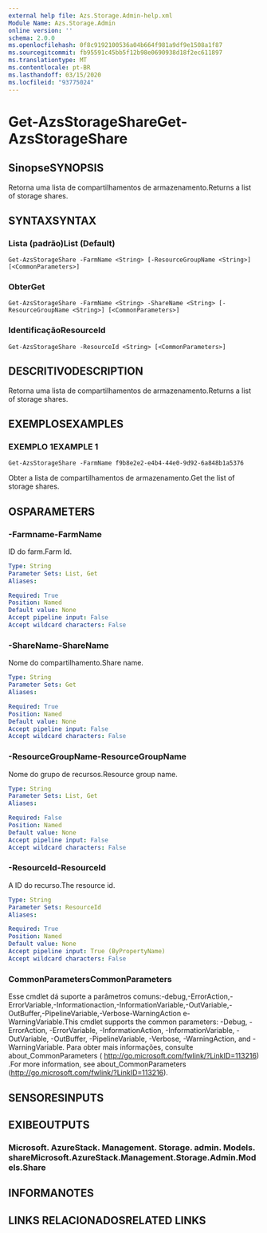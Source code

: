 ```yaml
---
external help file: Azs.Storage.Admin-help.xml
Module Name: Azs.Storage.Admin
online version: ''
schema: 2.0.0
ms.openlocfilehash: 0f8c9192100536a04b664f981a9df9e1508a1f87
ms.sourcegitcommit: fb95591c45bb5f12b98e0690938d18f2ec611897
ms.translationtype: MT
ms.contentlocale: pt-BR
ms.lasthandoff: 03/15/2020
ms.locfileid: "93775024"
---
```

# <span data-ttu-id="597ef-101">Get-AzsStorageShare</span><span class="sxs-lookup"><span data-stu-id="597ef-101">Get-AzsStorageShare</span></span>

## <span data-ttu-id="597ef-102">Sinopse</span><span class="sxs-lookup"><span data-stu-id="597ef-102">SYNOPSIS</span></span>
<span data-ttu-id="597ef-103">Retorna uma lista de compartilhamentos de armazenamento.</span><span class="sxs-lookup"><span data-stu-id="597ef-103">Returns a list of storage shares.</span></span>

## <span data-ttu-id="597ef-104">SYNTAX</span><span class="sxs-lookup"><span data-stu-id="597ef-104">SYNTAX</span></span>

### <span data-ttu-id="597ef-105">Lista (padrão)</span><span class="sxs-lookup"><span data-stu-id="597ef-105">List (Default)</span></span>
```
Get-AzsStorageShare -FarmName <String> [-ResourceGroupName <String>] [<CommonParameters>]
```

### <span data-ttu-id="597ef-106">Obter</span><span class="sxs-lookup"><span data-stu-id="597ef-106">Get</span></span>
```
Get-AzsStorageShare -FarmName <String> -ShareName <String> [-ResourceGroupName <String>] [<CommonParameters>]
```

### <span data-ttu-id="597ef-107">Identificação</span><span class="sxs-lookup"><span data-stu-id="597ef-107">ResourceId</span></span>
```
Get-AzsStorageShare -ResourceId <String> [<CommonParameters>]
```

## <span data-ttu-id="597ef-108">DESCRITIVO</span><span class="sxs-lookup"><span data-stu-id="597ef-108">DESCRIPTION</span></span>
<span data-ttu-id="597ef-109">Retorna uma lista de compartilhamentos de armazenamento.</span><span class="sxs-lookup"><span data-stu-id="597ef-109">Returns a list of storage shares.</span></span>

## <span data-ttu-id="597ef-110">EXEMPLOS</span><span class="sxs-lookup"><span data-stu-id="597ef-110">EXAMPLES</span></span>

### <span data-ttu-id="597ef-111">EXEMPLO 1</span><span class="sxs-lookup"><span data-stu-id="597ef-111">EXAMPLE 1</span></span>
```
Get-AzsStorageShare -FarmName f9b8e2e2-e4b4-44e0-9d92-6a848b1a5376
```

<span data-ttu-id="597ef-112">Obter a lista de compartilhamentos de armazenamento.</span><span class="sxs-lookup"><span data-stu-id="597ef-112">Get the list of storage shares.</span></span>

## <span data-ttu-id="597ef-113">OS</span><span class="sxs-lookup"><span data-stu-id="597ef-113">PARAMETERS</span></span>

### <span data-ttu-id="597ef-114">-Farmname</span><span class="sxs-lookup"><span data-stu-id="597ef-114">-FarmName</span></span>
<span data-ttu-id="597ef-115">ID do farm.</span><span class="sxs-lookup"><span data-stu-id="597ef-115">Farm Id.</span></span>

```yaml
Type: String
Parameter Sets: List, Get
Aliases:

Required: True
Position: Named
Default value: None
Accept pipeline input: False
Accept wildcard characters: False
```

### <span data-ttu-id="597ef-116">-ShareName</span><span class="sxs-lookup"><span data-stu-id="597ef-116">-ShareName</span></span>
<span data-ttu-id="597ef-117">Nome do compartilhamento.</span><span class="sxs-lookup"><span data-stu-id="597ef-117">Share name.</span></span>

```yaml
Type: String
Parameter Sets: Get
Aliases:

Required: True
Position: Named
Default value: None
Accept pipeline input: False
Accept wildcard characters: False
```

### <span data-ttu-id="597ef-118">-ResourceGroupName</span><span class="sxs-lookup"><span data-stu-id="597ef-118">-ResourceGroupName</span></span>
<span data-ttu-id="597ef-119">Nome do grupo de recursos.</span><span class="sxs-lookup"><span data-stu-id="597ef-119">Resource group name.</span></span>

```yaml
Type: String
Parameter Sets: List, Get
Aliases:

Required: False
Position: Named
Default value: None
Accept pipeline input: False
Accept wildcard characters: False
```

### <span data-ttu-id="597ef-120">-ResourceId</span><span class="sxs-lookup"><span data-stu-id="597ef-120">-ResourceId</span></span>
<span data-ttu-id="597ef-121">A ID do recurso.</span><span class="sxs-lookup"><span data-stu-id="597ef-121">The resource id.</span></span>

```yaml
Type: String
Parameter Sets: ResourceId
Aliases:

Required: True
Position: Named
Default value: None
Accept pipeline input: True (ByPropertyName)
Accept wildcard characters: False
```

### <span data-ttu-id="597ef-122">CommonParameters</span><span class="sxs-lookup"><span data-stu-id="597ef-122">CommonParameters</span></span>
<span data-ttu-id="597ef-123">Esse cmdlet dá suporte a parâmetros comuns:-debug,-ErrorAction,-ErrorVariable,-Informationaction,-InformationVariable,-OutVariable,-OutBuffer,-PipelineVariable,-Verbose-WarningAction e-WarningVariable.</span><span class="sxs-lookup"><span data-stu-id="597ef-123">This cmdlet supports the common parameters: -Debug, -ErrorAction, -ErrorVariable, -InformationAction, -InformationVariable, -OutVariable, -OutBuffer, -PipelineVariable, -Verbose, -WarningAction, and -WarningVariable.</span></span> <span data-ttu-id="597ef-124">Para obter mais informações, consulte about_CommonParameters ( http://go.microsoft.com/fwlink/?LinkID=113216) .</span><span class="sxs-lookup"><span data-stu-id="597ef-124">For more information, see about_CommonParameters (http://go.microsoft.com/fwlink/?LinkID=113216).</span></span>

## <span data-ttu-id="597ef-125">SENSORES</span><span class="sxs-lookup"><span data-stu-id="597ef-125">INPUTS</span></span>

## <span data-ttu-id="597ef-126">EXIBE</span><span class="sxs-lookup"><span data-stu-id="597ef-126">OUTPUTS</span></span>

### <span data-ttu-id="597ef-127">Microsoft. AzureStack. Management. Storage. admin. Models. share</span><span class="sxs-lookup"><span data-stu-id="597ef-127">Microsoft.AzureStack.Management.Storage.Admin.Models.Share</span></span>

## <span data-ttu-id="597ef-128">INFORMA</span><span class="sxs-lookup"><span data-stu-id="597ef-128">NOTES</span></span>

## <span data-ttu-id="597ef-129">LINKS RELACIONADOS</span><span class="sxs-lookup"><span data-stu-id="597ef-129">RELATED LINKS</span></span>

